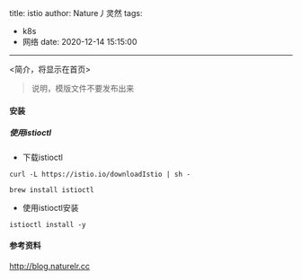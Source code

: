 title: istio
author: Nature丿灵然
tags:
  - k8s
  - 网络
date: 2020-12-14 15:15:00
---
<简介，将显示在首页>

<!--more-->

> 说明，模版文件不要发布出来

#### 安装

##### 使用istioctl

- 下载istioctl

```shell
curl -L https://istio.io/downloadIstio | sh -
```

```shell
brew install istioctl
```

- 使用istioctl安装

```shell
istioctl install -y
```

#### 参考资料

<http://blog.naturelr.cc>

